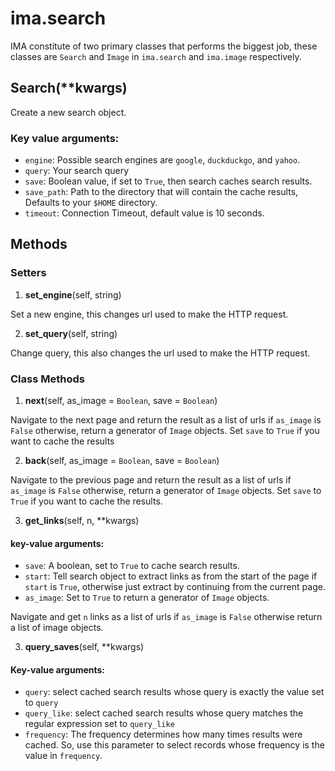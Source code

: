# ima.search

IMA constitute of two primary classes that performs the biggest job, these
classes are `Search` and `Image` in `ima.search` and `ima.image` respectively.

## Search(\*\*kwargs)

Create a new search object.

### Key value arguments:

- `engine`: Possible search engines are `google`, `duckduckgo`, and `yahoo`.
- `query`: Your search query
- `save`: Boolean value, if set to `True`, then search caches search results.
- `save_path`: Path to the directory that will contain the cache results, Defaults to your `$HOME`
directory.
- `timeout`: Connection Timeout, default value is 10 seconds.

## Methods

### Setters

1. **set_engine**(self, string)

Set a new engine, this changes url used to make the HTTP request.

2. **set_query**(self, string)

Change query, this also changes the url used to make the HTTP request.

### Class Methods

1. **next**(self, as\_image = `Boolean`, save = `Boolean`)

Navigate to the next page and return the result as a list of urls if `as_image`
is `False` otherwise, return a generator of `Image` objects.
Set `save` to `True` if you want to cache the results

2. **back**(self, as\_image = `Boolean`, save = `Boolean`)

Navigate to the previous page and return the result as a list of urls if `as_image`
is `False` otherwise, return a generator of `Image` objects.
Set `save` to `True` if you want to cache the results.

3. **get_links**(self, n, \*\*kwargs)

#### key-value arguments:

- `save`: A boolean, set to `True` to cache search results.
- `start`: Tell search object to extract links as from the start of the page if `start`
is `True`, otherwise just extract by continuing from the current page.
- `as_image`: Set to `True` to return a generator of `Image` objects.

Navigate and get `n` links as a list of urls if `as_image` is `False` otherwise return
a list of image objects.

3. **query_saves**(self, \*\*kwargs)

#### Key-value arguments:

- `query`: select cached search results whose query is exactly the value set to `query`
- `query_like`: select cached search results whose query matches the regular expression
set to `query_like`
- `frequency`: The frequency determines how many times results were cached.
So, use this parameter to select records whose frequency is the value in `frequency`.
